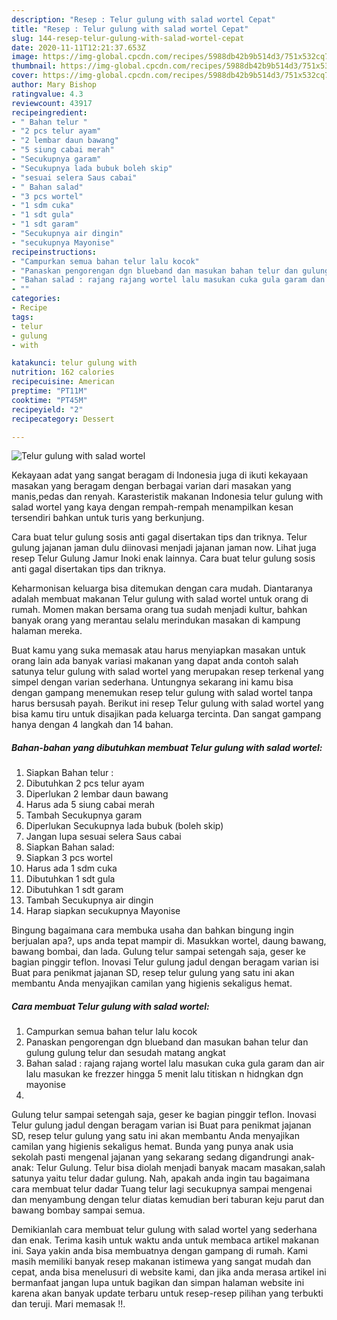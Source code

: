 ```yaml
---
description: "Resep : Telur gulung with salad wortel Cepat"
title: "Resep : Telur gulung with salad wortel Cepat"
slug: 144-resep-telur-gulung-with-salad-wortel-cepat
date: 2020-11-11T12:21:37.653Z
image: https://img-global.cpcdn.com/recipes/5988db42b9b514d3/751x532cq70/telur-gulung-with-salad-wortel-foto-resep-utama.jpg
thumbnail: https://img-global.cpcdn.com/recipes/5988db42b9b514d3/751x532cq70/telur-gulung-with-salad-wortel-foto-resep-utama.jpg
cover: https://img-global.cpcdn.com/recipes/5988db42b9b514d3/751x532cq70/telur-gulung-with-salad-wortel-foto-resep-utama.jpg
author: Mary Bishop
ratingvalue: 4.3
reviewcount: 43917
recipeingredient:
- " Bahan telur "
- "2 pcs telur ayam"
- "2 lembar daun bawang"
- "5 siung cabai merah"
- "Secukupnya garam"
- "Secukupnya lada bubuk boleh skip"
- "sesuai selera Saus cabai"
- " Bahan salad"
- "3 pcs wortel"
- "1 sdm cuka"
- "1 sdt gula"
- "1 sdt garam"
- "Secukupnya air dingin"
- "secukupnya Mayonise"
recipeinstructions:
- "Campurkan semua bahan telur lalu kocok"
- "Panaskan pengorengan dgn blueband dan masukan bahan telur dan gulung gulung telur dan sesudah matang angkat"
- "Bahan salad : rajang rajang wortel lalu masukan cuka gula garam dan air lalu masukan ke frezzer hingga 5 menit lalu titiskan n hidngkan dgn mayonise"
- ""
categories:
- Recipe
tags:
- telur
- gulung
- with

katakunci: telur gulung with 
nutrition: 162 calories
recipecuisine: American
preptime: "PT11M"
cooktime: "PT45M"
recipeyield: "2"
recipecategory: Dessert

---
```



![Telur gulung with salad wortel](https://img-global.cpcdn.com/recipes/5988db42b9b514d3/751x532cq70/telur-gulung-with-salad-wortel-foto-resep-utama.jpg)

Kekayaan adat yang sangat beragam di Indonesia juga di ikuti kekayaan masakan yang beragam dengan berbagai varian dari masakan yang manis,pedas dan renyah. Karasteristik makanan Indonesia telur gulung with salad wortel yang kaya dengan rempah-rempah menampilkan kesan tersendiri bahkan untuk turis yang berkunjung.


Cara buat telur gulung sosis anti gagal disertakan tips dan triknya. Telur gulung jajanan jaman dulu diinovasi menjadi jajanan jaman now. Lihat juga resep Telur Gulung Jamur Inoki enak lainnya. Cara buat telur gulung sosis anti gagal disertakan tips dan triknya.

Keharmonisan keluarga bisa ditemukan dengan cara mudah. Diantaranya adalah membuat makanan Telur gulung with salad wortel untuk orang di rumah. Momen makan bersama orang tua sudah menjadi kultur, bahkan banyak orang yang merantau selalu merindukan masakan di kampung halaman mereka.

Buat kamu yang suka memasak atau harus menyiapkan masakan untuk orang lain ada banyak variasi makanan yang dapat anda contoh salah satunya telur gulung with salad wortel yang merupakan resep terkenal yang simpel dengan varian sederhana. Untungnya sekarang ini kamu bisa dengan gampang menemukan resep telur gulung with salad wortel tanpa harus bersusah payah.
Berikut ini resep Telur gulung with salad wortel yang bisa kamu tiru untuk disajikan pada keluarga tercinta. Dan sangat gampang hanya dengan 4 langkah dan 14 bahan.


<!--inarticleads1-->

##### Bahan-bahan yang dibutuhkan membuat Telur gulung with salad wortel:

1. Siapkan  Bahan telur :
1. Dibutuhkan 2 pcs telur ayam
1. Diperlukan 2 lembar daun bawang
1. Harus ada 5 siung cabai merah
1. Tambah Secukupnya garam
1. Diperlukan Secukupnya lada bubuk (boleh skip)
1. Jangan lupa sesuai selera Saus cabai
1. Siapkan  Bahan salad:
1. Siapkan 3 pcs wortel
1. Harus ada 1 sdm cuka
1. Dibutuhkan 1 sdt gula
1. Dibutuhkan 1 sdt garam
1. Tambah Secukupnya air dingin
1. Harap siapkan secukupnya Mayonise


Bingung bagaimana cara membuka usaha dan bahkan bingung ingin berjualan apa?, ups anda tepat mampir di. Masukkan wortel, daung bawang, bawang bombai, dan lada. Gulung telur sampai setengah saja, geser ke bagian pinggir teflon. Inovasi Telur gulung jadul dengan beragam varian isi Buat para penikmat jajanan SD, resep telur gulung yang satu ini akan membantu Anda menyajikan camilan yang higienis sekaligus hemat. 

<!--inarticleads2-->

##### Cara membuat  Telur gulung with salad wortel:

1. Campurkan semua bahan telur lalu kocok
1. Panaskan pengorengan dgn blueband dan masukan bahan telur dan gulung gulung telur dan sesudah matang angkat
1. Bahan salad : rajang rajang wortel lalu masukan cuka gula garam dan air lalu masukan ke frezzer hingga 5 menit lalu titiskan n hidngkan dgn mayonise
1. 


Gulung telur sampai setengah saja, geser ke bagian pinggir teflon. Inovasi Telur gulung jadul dengan beragam varian isi Buat para penikmat jajanan SD, resep telur gulung yang satu ini akan membantu Anda menyajikan camilan yang higienis sekaligus hemat. Bunda yang punya anak usia sekolah pasti mengenal jajanan yang sekarang sedang digandrungi anak-anak: Telur Gulung. Telur bisa diolah menjadi banyak macam masakan,salah satunya yaitu telur dadar gulung. Nah, apakah anda ingin tau bagaimana cara membuat telur dadar Tuang telur lagi secukupnya sampai mengenai dan menyambung dengan telur diatas kemudian beri taburan keju parut dan bawang bombay sampai semua. 

Demikianlah cara membuat telur gulung with salad wortel yang sederhana dan enak. Terima kasih untuk waktu anda untuk membaca artikel makanan ini. Saya yakin anda bisa membuatnya dengan gampang di rumah. Kami masih memiliki banyak resep makanan istimewa yang sangat mudah dan cepat, anda bisa menelusuri di website kami, dan jika anda merasa artikel ini bermanfaat jangan lupa untuk bagikan dan simpan halaman website ini karena akan banyak update terbaru untuk resep-resep pilihan yang terbukti dan teruji. Mari memasak !!. 
